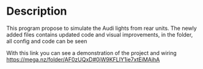 # Description

This program propose to simulate the Audi lights from rear units.
The newly added files contains updated code and visual improvements, in the folder, all config and code can be seen

With this link you can see a demonstration of the project and wiring
https://mega.nz/folder/AF0zUQxD#0jW9KFLIY1ie7xtEiMAihA

